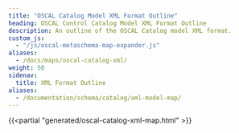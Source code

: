 ```yaml
---
title: "OSCAL Catalog Model XML Format Outline"
heading: OSCAL Control Catalog Model XML Format Outline
description: An outline of the OSCAL Catalog model XML format.
custom_js:
  - "/js/oscal-metaschema-map-expander.js"
aliases:
  - /docs/maps/oscal-catalog-xml/
weight: 50
sidenav:
  title: XML Format Outline
aliases:
  - /documentation/schema/catalog/xml-model-map/
---
```


{{<partial "generated/oscal-catalog-xml-map.html" >}}
